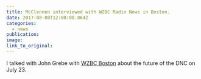 ```yaml
---
title: McClennen interviewed with WZBC Radio News in Boston.
date: 2017-08-08T12:00:00.864Z
categories: 
  - news
publication:
image:
link_to_original:
---
```



I talked with John Grebe with [WZBC Boston](https://wzbc.org/#archive) about the future of the DNC on July 23.
